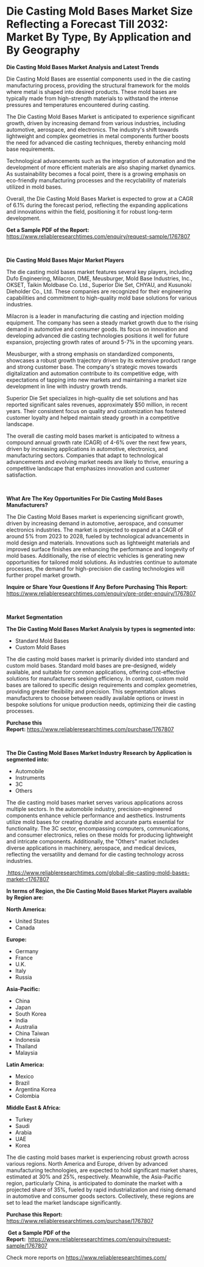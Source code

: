 <p><h1>Die Casting Mold Bases Market Size Reflecting a Forecast Till 2032: Market By Type, By Application and By Geography</h1></p><p><strong>Die Casting Mold Bases Market Analysis and Latest Trends</strong></p>
<p><p>Die Casting Mold Bases are essential components used in the die casting manufacturing process, providing the structural framework for the molds where metal is shaped into desired products. These mold bases are typically made from high-strength materials to withstand the intense pressures and temperatures encountered during casting. </p><p>The Die Casting Mold Bases Market is anticipated to experience significant growth, driven by increasing demand from various industries, including automotive, aerospace, and electronics. The industry's shift towards lightweight and complex geometries in metal components further boosts the need for advanced die casting techniques, thereby enhancing mold base requirements. </p><p>Technological advancements such as the integration of automation and the development of more efficient materials are also shaping market dynamics. As sustainability becomes a focal point, there is a growing emphasis on eco-friendly manufacturing processes and the recyclability of materials utilized in mold bases. </p><p>Overall, the Die Casting Mold Bases Market is expected to grow at a CAGR of 6.1% during the forecast period, reflecting the expanding applications and innovations within the field, positioning it for robust long-term development.</p></p>
<p><strong>Get a Sample PDF of the Report:&nbsp;</strong> <a href="https://www.reliableresearchtimes.com/enquiry/request-sample/1767807?utm_campaign=2185&utm_medium=2&utm_source=Github&utm_content=ia&utm_term=27022025&utm_id=die-casting-mold-bases">https://www.reliableresearchtimes.com/enquiry/request-sample/1767807</a></p>
<p>&nbsp;</p>
<p><strong>Die Casting Mold Bases Major Market Players</strong></p>
<p><p>The die casting mold bases market features several key players, including Dufo Engineering, Milacron, DME, Meusburger, Mold Base Industries, Inc., OKSET, Taikin Moldbase Co. Ltd., Superior Die Set, CHYAU, and Kusunoki Dieholder Co., Ltd. These companies are recognized for their engineering capabilities and commitment to high-quality mold base solutions for various industries.</p><p>Milacron is a leader in manufacturing die casting and injection molding equipment. The company has seen a steady market growth due to the rising demand in automotive and consumer goods. Its focus on innovation and developing advanced die casting technologies positions it well for future expansion, projecting growth rates of around 5-7% in the upcoming years.</p><p>Meusburger, with a strong emphasis on standardized components, showcases a robust growth trajectory driven by its extensive product range and strong customer base. The company's strategic moves towards digitalization and automation contribute to its competitive edge, with expectations of tapping into new markets and maintaining a market size development in line with industry growth trends.</p><p>Superior Die Set specializes in high-quality die set solutions and has reported significant sales revenues, approximately $50 million, in recent years. Their consistent focus on quality and customization has fostered customer loyalty and helped maintain steady growth in a competitive landscape.</p><p>The overall die casting mold bases market is anticipated to witness a compound annual growth rate (CAGR) of 4-6% over the next few years, driven by increasing applications in automotive, electronics, and manufacturing sectors. Companies that adapt to technological advancements and evolving market needs are likely to thrive, ensuring a competitive landscape that emphasizes innovation and customer satisfaction.</p></p>
<p>&nbsp;</p>
<p><strong>What Are The Key Opportunities For Die Casting Mold Bases Manufacturers?</strong></p>
<p><p>The Die Casting Mold Bases market is experiencing significant growth, driven by increasing demand in automotive, aerospace, and consumer electronics industries. The market is projected to expand at a CAGR of around 5% from 2023 to 2028, fueled by technological advancements in mold design and materials. Innovations such as lightweight materials and improved surface finishes are enhancing the performance and longevity of mold bases. Additionally, the rise of electric vehicles is generating new opportunities for tailored mold solutions. As industries continue to automate processes, the demand for high-precision die casting technologies will further propel market growth.</p></p>
<p><strong>Inquire or Share Your Questions If Any Before Purchasing This Report:</strong> <a href="https://www.reliableresearchtimes.com/enquiry/pre-order-enquiry/1767807?utm_campaign=2185&utm_medium=2&utm_source=Github&utm_content=ia&utm_term=27022025&utm_id=die-casting-mold-bases">https://www.reliableresearchtimes.com/enquiry/pre-order-enquiry/1767807</a></p>
<p>&nbsp;</p>
<p><strong>Market Segmentation</strong></p>
<p><strong>The Die Casting Mold Bases Market Analysis by types is segmented into:</strong></p>
<p><ul><li>Standard Mold Bases</li><li>Custom Mold Bases</li></ul></p>
<p><p>The die casting mold bases market is primarily divided into standard and custom mold bases. Standard mold bases are pre-designed, widely available, and suitable for common applications, offering cost-effective solutions for manufacturers seeking efficiency. In contrast, custom mold bases are tailored to specific design requirements and complex geometries, providing greater flexibility and precision. This segmentation allows manufacturers to choose between readily available options or invest in bespoke solutions for unique production needs, optimizing their die casting processes.</p></p>
<p><strong>Purchase this Report:&nbsp;</strong><a href="https://www.reliableresearchtimes.com/purchase/1767807?utm_campaign=2185&utm_medium=2&utm_source=Github&utm_content=ia&utm_term=27022025&utm_id=die-casting-mold-bases">https://www.reliableresearchtimes.com/purchase/1767807</a></p>
<p>&nbsp;</p>
<p><strong>The Die Casting Mold Bases Market Industry Research by Application is segmented into:</strong></p>
<p><ul><li>Automobile</li><li>Instruments</li><li>3C</li><li>Others</li></ul></p>
<p><p>The die casting mold bases market serves various applications across multiple sectors. In the automobile industry, precision-engineered components enhance vehicle performance and aesthetics. Instruments utilize mold bases for creating durable and accurate parts essential for functionality. The 3C sector, encompassing computers, communications, and consumer electronics, relies on these molds for producing lightweight and intricate components. Additionally, the "Others" market includes diverse applications in machinery, aerospace, and medical devices, reflecting the versatility and demand for die casting technology across industries.</p></p>
<p><a href="https://www.reliableresearchtimes.com/global-die-casting-mold-bases-market-r1767807?utm_campaign=2185&utm_medium=2&utm_source=Github&utm_content=ia&utm_term=27022025&utm_id=die-casting-mold-bases">&nbsp;https://www.reliableresearchtimes.com/global-die-casting-mold-bases-market-r1767807</a></p>
<p><strong>In terms of Region, the Die Casting Mold Bases Market Players available by Region are:</strong></p>
<p>
    <p> <strong> North America: </strong>
        <ul>
            <li>United States</li>
            <li>Canada</li>
        </ul>
        </p> 
    <p> <strong> Europe: </strong>
        <ul>
            <li>Germany</li>
            <li>France</li>
            <li>U.K.</li>
            <li>Italy</li>
            <li>Russia</li>
        </ul>
        </p> 
    <p> <strong> Asia-Pacific: </strong>
        <ul>
            <li>China</li>
            <li>Japan</li>
            <li>South Korea</li>
            <li>India</li>
            <li>Australia</li>
            <li>China Taiwan</li>
            <li>Indonesia</li>
            <li>Thailand</li>
            <li>Malaysia</li>
        </ul>
        </p> 
    <p> <strong> Latin America: </strong>
        <ul>
            <li>Mexico</li>
            <li>Brazil</li>
            <li>Argentina Korea</li>
            <li>Colombia</li>
        </ul>
        </p> 
    <p> <strong> Middle East & Africa: </strong>
        <ul>
            <li>Turkey</li>
            <li>Saudi</li>
            <li>Arabia</li>
            <li>UAE</li>
            <li>Korea</li>
        </ul>
    </p>
    </p>
<p><p>The die casting mold bases market is experiencing robust growth across various regions. North America and Europe, driven by advanced manufacturing technologies, are expected to hold significant market shares, estimated at 30% and 25%, respectively. Meanwhile, the Asia-Pacific region, particularly China, is anticipated to dominate the market with a projected share of 35%, fueled by rapid industrialization and rising demand in automotive and consumer goods sectors. Collectively, these regions are set to lead the market landscape significantly.</p></p>
<p><strong>Purchase this Report: </strong><a href="https://www.reliableresearchtimes.com/purchase/1767807?utm_campaign=2185&utm_medium=2&utm_source=Github&utm_content=ia&utm_term=27022025&utm_id=die-casting-mold-bases">https://www.reliableresearchtimes.com/purchase/1767807</a></p>
<p>&nbsp;<strong>Get a Sample PDF of the Report:&nbsp;&nbsp;</strong><a href="https://www.reliableresearchtimes.com/enquiry/request-sample/1767807?utm_campaign=2185&utm_medium=2&utm_source=Github&utm_content=ia&utm_term=27022025&utm_id=die-casting-mold-bases">https://www.reliableresearchtimes.com/enquiry/request-sample/1767807</a></p>
<p><strong></strong></p>
<p>Check more reports on <a href="https://www.reliableresearchtimes.com/?utm_campaign=2185&utm_medium=2&utm_source=Github&utm_content=ia&utm_term=27022025&utm_id=die-casting-mold-bases">https://www.reliableresearchtimes.com/</a></p>